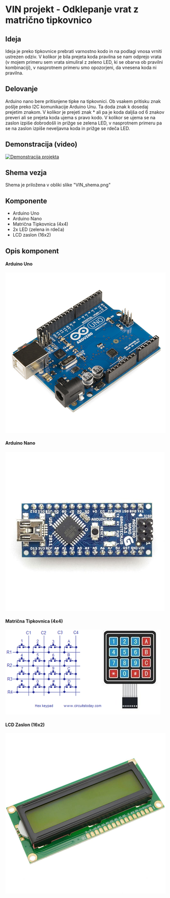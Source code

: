 # VIN projekt - Odklepanje vrat z matrično tipkovnico

## Ideja
Ideja je preko tipkovnice prebrati varnostno kodo in na podlagi vnosa vrniti ustrezen odziv. V kolikor je bila prejeta koda pravilna se nam odprejo vrata (v mojem primeru sem vrata simuliral z zeleno LED, ki se obarva ob pravilni kombinaciji), v nasprotnem primeru smo opozorjeni, da vnesena koda ni pravilna.

## Delovanje
Arduino nano bere pritisnjene tipke na tipkovnici. Ob vsakem pritisku znak pošlje preko I2C komunikacije Arduino Unu. Ta doda znak k dosedaj prejetim znakom. V kolikor je prejeti znak * ali pa je koda daljša od 6 znakov preveri ali se prejeta koda ujema s pravo kodo. V kolikor se ujema se na zaslon izpiše dobrodošli in prižge se zelena LED, v nasprotnem primeru pa se na zaslon izpiše neveljavna koda in prižge se rdeča LED.

## Demonstracija (video)
[![Demonstracija projekta](https://i.ytimg.com/vi/Sgy8DASde9M/maxresdefault.jpg)](https://www.youtube.com/watch?v=Sgy8DASde9M)

## Shema vezja
Shema je priložena v obliki slike "VIN_shema.png"

## Komponente
- Arduino Uno
- Arduino Nano
- Matrična Tipkovnica (4x4)
- 2x LED (zelena in rdeča)
- LCD zaslon (16x2)


## Opis komponent

#### Arduino Uno
![image](./Slike-komponent/arduino_uno.png)

#### Arduino Nano
![image](./Slike-komponent/nano.jpg)

#### Matrična Tipkovnica (4x4)
![image](./Slike-komponent/keypad.png)

#### LCD Zaslon (16x2)
![image](./Slike-komponent/lcd.jpg)